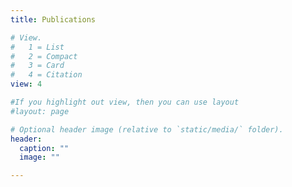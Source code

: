 ```yaml
---
title: Publications

# View.
#   1 = List
#   2 = Compact
#   3 = Card
#   4 = Citation
view: 4

#If you highlight out view, then you can use layout
#layout: page

# Optional header image (relative to `static/media/` folder).
header:
  caption: ""
  image: ""

---
```





